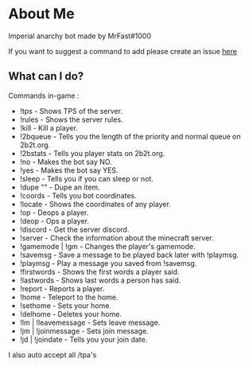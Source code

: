 # About Me

Imperial anarchy bot made by MrFast#1000

If you want to suggest a command to add please create an issue [here](https://github.com/MrFast-js/Imperial-Bot/issues)

## What can I do?

Commands in-game :
* !tps - Shows TPS of the server.
* !rules - Shows the server rules.
* !kill <player> - Kill a player.
* !2bqueue - Tells you the length of the priority and normal queue on 2b2t.org.
* !2bstats <player> - Tells you player stats on 2b2t.org.
* !no - Makes the bot say NO.
* !yes - Makes the bot say YES.
* !sleep - Tells you if you can sleep or not.
* !dupe "<item>" - Dupe an item.
* !coords - Tells you bot coordinates.
* !locate <player> - Shows the coordinates of any player.
* !op <player> - Deops a player.
* !deop <player> - Ops a player.
* !discord - Get the server discord.
* !server <ip> - Check the information about the minecraft server.
* !gamemode | !gm <mode> <player> - Сhanges the player's gamemode.
* !savemsg <message> - Save a message to be played back later with !playmsg.
* !playmsg - Play a message you saved from !savemsg.
* !firstwords - Shows the first words a player said.
* !lastwords - Shows last words a person has said.
* !report <player> <reason> - Reports a player.
* !home - Teleport to the home.
* !sethome - Sets your home.
* !delhome - Deletes your home.
* !lm | !leavemessage <message> - Sets leave message.
* !jm | !joinmessage <message> - Sets join message.
* !jd | !joindate - Tells you your join date.

I also auto accept all /tpa's
